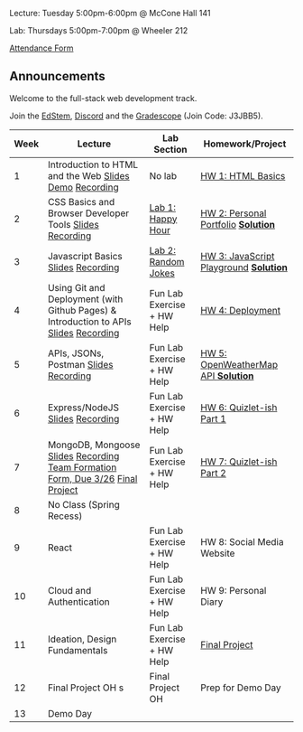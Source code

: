 Lecture: Tuesday 5:00pm-6:00pm @ McCone Hall 141

Lab: Thursdays 5:00pm-7:00pm @ Wheeler 212

[Attendance Form](https://forms.gle/hhrjxXDXsHa9tGKeA)

## Announcements
Welcome to the full-stack web development track. 

Join the [EdStem](https://edstem.org/us/join/k4UPks), [Discord](https://discord.com/invite/RfGp5zDrtC) and the [Gradescope](https://gradescope.com) (Join Code: J3JBB5).

| Week | Lecture                                                                                                                                                                                                                                                                          | Lab Section                           | Homework/Project                                                                |
|------|----------------------------------------------------------------------------------------------------------------------------------------------------------------------------------------------------------------------------------------------------------------------------------|---------------------------------------|---------------------------------------------------------------------------------|
| 1    | Introduction to HTML and the Web [Slides](https://docs.google.com/presentation/d/19vGc47fYunPBSALIEE1Omj7y3T8KDrNYOlz1imfURq0/edit?usp=sharing) [Demo](assets/lecture1demo.html) [Recording](https://drive.google.com/file/d/1LaoVcslRvGMQnjzI0hQxN-pcSilnZuL0/view?usp=sharing) | No lab                                | [HW 1: HTML Basics](#/hw/web/hw1)                                               |
| 2    | CSS Basics and Browser Developer Tools [Slides](https://docs.google.com/presentation/d/1umjzYl1vDQuG5YU7E5FoYZhiOt8x79NFlbNYNU-U0Ls/edit?usp=sharing) [Recording](https://drive.google.com/file/d/13gND4HH3dtF06P8rgP0aBZ7J2YGFFGzg/view?usp=sharing)                            | [Lab 1: Happy Hour](#/lab/web/lab1)   | [HW 2: Personal Portfolio](#/hw/web/hw2) **[Solution](assets/hw2/answers.zip)** |
| 3    | Javascript Basics [Slides](https://docs.google.com/presentation/d/1JiCptlXFFypDnqhv2449ubpmhcDAPk0ae0U-w1cVwaw/edit?usp=sharing) [Recording](https://drive.google.com/file/d/1TLnKkzBTK6c_5Z9EsOrFUKc2DE4jDs4U/view?usp=sharing)                                                 | [Lab 2: Random Jokes](#/lab/web/lab2) | [HW 3: JavaScript Playground](#/hw/web/hw3) **[Solution](assets/hw3/hw3-solution.zip)**                                     |
| 4    | Using Git and Deployment (with Github Pages) & Introduction to APIs [Slides](https://docs.google.com/presentation/d/1jvVkDlQxOv7bO1FipbD_xVAi-Ypcp2Y6zN3Et935BZk/edit?usp=sharing) [Recording](https://drive.google.com/file/d/1KAaAH07FKOGO1UGqcnxrT273gamn1Ohc/view?usp=sharing)                                                                                              | Fun Lab Exercise + HW Help            | [HW 4: Deployment](#/hw/web/hw4)                                                |
| 5    | APIs, JSONs, Postman [Slides](https://docs.google.com/presentation/d/10piwcYBk6V6UMJLp144o__lCzNjc9JHSY7cXM4atNuM/edit?usp=sharing) [Recording](https://drive.google.com/file/d/1abeq0ltflVvzEB-GHdErDRxCv5o3Frg7/view?usp=sharing)                                                                                                                                                                                                                                                            | Fun Lab Exercise + HW Help            | [HW 5: OpenWeatherMap API ](#/hw/web/hw5) **[Solution](assets/hw5/solution.js)**                                                       |
| 6    | Express/NodeJS [Slides](https://docs.google.com/presentation/d/1dD16g-xuquVMlcOq58o5b0x6EMTTKPtylxa7bEIPOT4/edit?usp=sharing) [Recording](https://drive.google.com/file/d/1-iaGbX_pqePu6IpmWu2bH-z5QfYzBlK7/view?usp=sharing)                                                                                                                                                                                                                                                                 | Fun Lab Exercise + HW Help            | [HW 6: Quizlet-ish Part 1](#/hw/web/hw6)                                                         |
| 7    | MongoDB, Mongoose [Slides](https://docs.google.com/presentation/d/13squncYrCUeThZa4eHwbdSb4DpaCFBUlJpl8lUr55k0/edit?usp=sharing) [Recording](https://drive.google.com/file/d/1M-_mL-8zmxZGQDhVmQjxY9EbzdQx0YH2/view?usp=sharing)     [Team Formation Form, Due 3/26](https://forms.gle/abwppheGnA8hifzw8) [Final Project](#/spec)                                                                                                                                                                                                                                                              | Fun Lab Exercise + HW Help            | [HW 7: Quizlet-ish Part 2](#/hw/web/hw7)                                                        |
| 8    | No Class (Spring Recess)                                                                                                                                                                                                                                                         |
| 9    | React                                                                                                                                                                                                                                                                            | Fun Lab Exercise + HW Help            | HW 8: Social Media Website                                                      |
| 10   | Cloud and Authentication                                                                                                                                                                                                                                                         | Fun Lab Exercise + HW Help            | HW 9: Personal Diary                                                            |
| 11   | Ideation, Design Fundamentals                                                                                                                                                                                                                                                    | Fun Lab Exercise + HW Help            | [Final Project](#/spec)                                                         |                                       |                                                                                 |
| 12   | Final Project OH                          s                                                                                                                                                                                                                                       | Final Project OH                      | Prep for Demo Day                                                               |
| 13   | Demo Day                                                                                                                                                                                                                                                                         |
